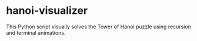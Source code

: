 # hanoi-visualizer
This Python script visually solves the Tower of Hanoi puzzle using recursion and terminal animations.
